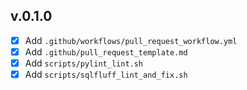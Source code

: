 v.0.1.0
------
- [x] Add `.github/workflows/pull_request_workflow.yml`
- [x] Add `.github/pull_request_template.md`
- [x] Add `scripts/pylint_lint.sh`
- [x] Add `scripts/sqlfluff_lint_and_fix.sh`
